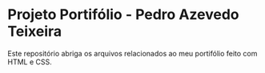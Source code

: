 # Projeto Portifólio - Pedro Azevedo Teixeira

Este repositório abriga os arquivos relacionados ao meu portifólio feito com HTML e CSS.
